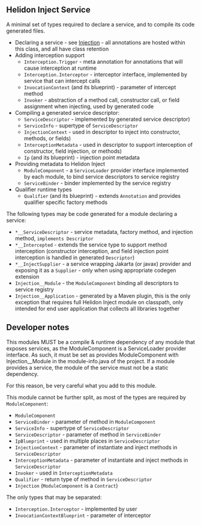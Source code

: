 Helidon Inject Service
---

A minimal set of types required to declare a service, and to compile its code generated files.

- Declaring a service - see [Injection](./src/main/java/io/helidon/inject/service/Injection.java) - all annotations are hosted
  within this class, and all have class retention
- Adding interception support
    - `Interception.Trigger` - meta annotation for annotations that will cause interception at runtime
    - `Interception.Interceptor` - interceptor interface, implemented by service that can intercept calls
    - `InvocationContext` (and its blueprint) - parameter of intercept method
    - `Invoker` - abstraction of a method call, constructor call, or field assignment when injecting, used by generated code
- Compiling a generated service descriptor:
    - `ServiceDescriptor` - implemented by generated service descriptor)
    - `ServiceInfo` - supertype of `ServiceDescriptor`
    - `InjectionContext` - used in descriptor to inject into constructor, methods, or fields)
    - `InterceptionMetadata` - used in descriptor to support interception of constructor, field injection, or methods)
    - `Ip` (and its blueprint) - injection point metadata
- Providing metadata to Helidon Inject
    - `ModuleComponent` - a `ServiceLoader` provider interface implemented by each module, to bind service descriptors to service
      registry
    - `ServiceBinder` - binder implemented by the service registry
- Qualifier runtime types
    - `Qualifier` (and its blueprint) - extends `Annotation` and provides qualifier specific factory methods

The following types may be code generated for a module declaring a service:

- `*__ServiceDescriptor` - service metadata, factory method, and injection method, `implements Descriptor`
- `*__Intercepted` - extends the service type to support method interception (constructor interception, and field injection point
  interception is handled in generated `Descriptor`)
- `*__InjectSupplier` - a service wrapping Jakarta (or javax) provider and exposing it as a `Supplier` - only when using
  appropriate codegen extension
- `Injection__Module` - the `ModuleComponent` binding all descriptors to service registry
- `Injection__Application` - generated by a Maven plugin, this is the only exception that requires full Helidon Inject
  module on classpath, only intended for end user application that collects all libraries together

## Developer notes

This modules MUST be a compile & runtime dependency of any module that exposes services,
as the ModuleComponent is a ServiceLoader provider interface. As such, it must be set as
provides ModuleComponent with Injection__Module
in the module-info.java of the project. If a module provides a service, the module of the service must not be a static
dependency.

For this reason, be very careful what you add to this module.

This module cannot be further split, as most of the types are required by `ModuleComponent`:

- `ModuleComponent`
- `ServiceBinder` - parameter of method in `ModuleComponent`
- `ServiceInfo` - supertype of `ServiceDescriptor`
- `ServiceDescriptor` - parameter of method in `ServiceBinder`
- `IpBlueprint` - used in multiple places in `ServiceDescriptor`
- `InjectionContext` - parameter of instantiate and inject methods in `ServiceDescriptor`
- `InterceptionMetadata` - parameter of instantiate and inject methods in `ServiceDescriptor`
- `Invoker` - used in `InterceptionMetadata`
- `Qualifier` - return type of method in `ServiceDescriptor`
- `Injection` (`ModuleComponent` is a `Contract`)

The only types that may be separated:

- `Interception.Interceptor` - implemented by user
- `InvocationContextBlueprint` - parameter of interceptor

